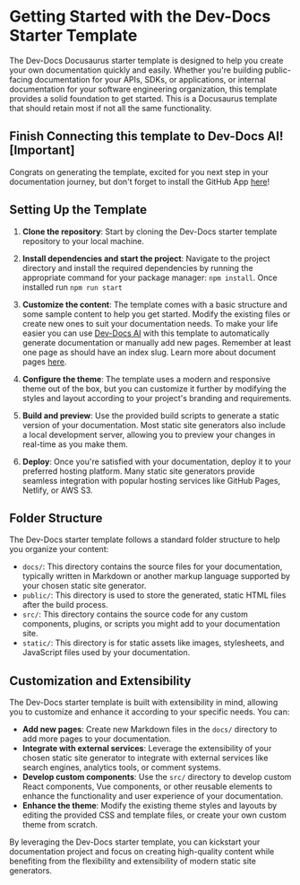 # Getting Started with the Dev-Docs Starter Template

The Dev-Docs Docusaurus starter template is designed to help you create your own documentation quickly and easily. Whether you're building public-facing documentation for your APIs, SDKs, or applications, or internal documentation for your software engineering organization, this template provides a solid foundation to get started.  This is a Docusaurus template that should retain most if not all the same functionality.

## Finish Connecting this template to Dev-Docs AI! [Important]

Congrats on generating the template, excited for you next step in your documentation journey, but don't forget to install the GitHub App [here](https://github.com/apps/dev-docs-github-app)!

## Setting Up the Template

1. **Clone the repository**: Start by cloning the Dev-Docs starter template repository to your local machine.

2. **Install dependencies and start the project**: Navigate to the project directory and install the required dependencies by running the appropriate command for your package manager: `npm install`.  Once installed run `npm run start`

3. **Customize the content**: The template comes with a basic structure and some sample content to help you get started. Modify the existing files or create new ones to suit your documentation needs.  To make your life easier you can use [Dev-Docs AI](https://dev-docs.dev/docs) with this template to automatically generate documentation or manually add new pages.  Remember at least one page as should have an index slug.  Learn more about document pages [here](https://docusaurus.io/docs/3.2.1/create-doc).

4. **Configure the theme**: The template uses a modern and responsive theme out of the box, but you can customize it further by modifying the styles and layout according to your project's branding and requirements.

5. **Build and preview**: Use the provided build scripts to generate a static version of your documentation. Most static site generators also include a local development server, allowing you to preview your changes in real-time as you make them.

6. **Deploy**: Once you're satisfied with your documentation, deploy it to your preferred hosting platform. Many static site generators provide seamless integration with popular hosting services like GitHub Pages, Netlify, or AWS S3.

## Folder Structure

The Dev-Docs starter template follows a standard folder structure to help you organize your content:

- `docs/`: This directory contains the source files for your documentation, typically written in Markdown or another markup language supported by your chosen static site generator.
- `public/`: This directory is used to store the generated, static HTML files after the build process.
- `src/`: This directory contains the source code for any custom components, plugins, or scripts you might add to your documentation site.
- `static/`: This directory is for static assets like images, stylesheets, and JavaScript files used by your documentation.

## Customization and Extensibility

The Dev-Docs starter template is built with extensibility in mind, allowing you to customize and enhance it according to your specific needs. You can:

- **Add new pages**: Create new Markdown files in the `docs/` directory to add more pages to your documentation.
- **Integrate with external services**: Leverage the extensibility of your chosen static site generator to integrate with external services like search engines, analytics tools, or comment systems.
- **Develop custom components**: Use the `src/` directory to develop custom React components, Vue components, or other reusable elements to enhance the functionality and user experience of your documentation.
- **Enhance the theme**: Modify the existing theme styles and layouts by editing the provided CSS and template files, or create your own custom theme from scratch.

By leveraging the Dev-Docs starter template, you can kickstart your documentation project and focus on creating high-quality content while benefiting from the flexibility and extensibility of modern static site generators.


